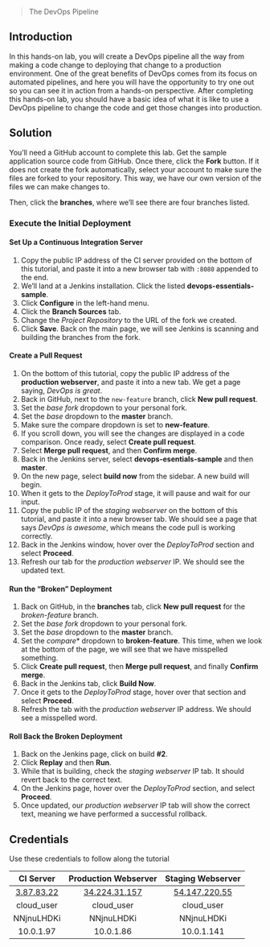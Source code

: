 > The DevOps Pipeline

## Introduction

In this hands-on lab, you will create a DevOps pipeline all the way from making a code change to deploying that change to a production environment. One of the great benefits of DevOps comes from its focus on automated pipelines, and here you will have the opportunity to try one out so you can see it in action from a hands-on perspective. After completing this hands-on lab, you should have a basic idea of what it is like to use a DevOps pipeline to change the code and get those changes into production.

## Solution

You’ll need a GitHub account to complete this lab. Get the sample application source code from GitHub. Once there, click the **Fork** button. If it does not create the fork automatically, select your account to make sure the files are forked to your repository. This way, we have our own version of the files we can make changes to.

Then, click the **branches**, where we’ll see there are four branches listed.

### Execute the Initial Deployment

#### Set Up a Continuous Integration Server

  1.  Copy the public IP address of the CI server provided on the bottom of this tutorial, and paste it into a new browser tab with `:8080` appended to the end.
  2.  We’ll land at a Jenkins installation. Click the listed **devops-essentials-sample**.
  3.  Click **Configure** in the left-hand menu.
  4.  Click the **Branch Sources** tab.
  5.  Change the *Project Repository* to the URL of the fork we created.
  6.  Click **Save**. Back on the main page, we will see Jenkins is scanning and building the branches from the fork.

#### Create a Pull Request

  1.  On the bottom of this tutorial, copy the public IP address of the **production webserver**, and paste it into a new tab. We get a page saying, *DevOps is great*.
  2.  Back in GitHub, next to the `new-feature` branch, click **New pull request**.
  3.  Set the *base fork* dropdown to your personal fork.
  4.  Set the *base* dropdown to the **master** branch.
  5.  Make sure the compare dropdown is set to **new-feature**.
  6.  If you scroll down, you will see the changes are displayed in a code comparison. Once ready, select **Create pull request**.
  7.  Select **Merge pull request**, and then **Confirm merge**.
  8.  Back in the Jenkins server, select **devops-esentials-sample** and then **master**.
  9.  On the new page, select **build now** from the sidebar. A new build will begin.
  10.  When it gets to the *DeployToProd* stage, it will pause and wait for our input.
  11.  Copy the public IP of the *staging webserver* on the bottom of this tutorial, and paste it into a new browser tab. We should see a page that says *DevOps is awesome*, which means the code pull is working correctly.
  12.  Back in the Jenkins window, hover over the *DeployToProd* section and select **Proceed**.
  13.  Refresh our tab for the *production webserver* IP. We should see the updated text.

#### Run the “Broken” Deployment

  1.  Back on GitHub, in the **branches** tab, click **New pull request** for the *broken-feature* branch.
  2.  Set the *base fork* dropdown to your personal fork.
  3.  Set the *base* dropdown to the **master** branch.
  4.  Set the *compare** dropdown to **broken-feature**. This time, when we look at the bottom of the page, we will see that we have misspelled something.
  5.  Click **Create pull request**, then **Merge pull request**, and finally **Confirm merge**.
  6.  Back in the Jenkins tab, click **Build Now**.
  7.  Once it gets to the *DeployToProd* stage, hover over that section and select **Proceed**.
  8.  Refresh the tab with the *production webserver* IP address. We should see a misspelled word.

#### Roll Back the Broken Deployment

  1.  Back on the Jenkins page, click on build **#2**.
  2.  Click **Replay** and then **Run**.
  3.  While that is building, check the *staging webserver* IP tab. It should revert back to the correct text.
  4.  On the Jenkins page, hover over the *DeployToProd* section, and select **Proceed**.
  5.  Once updated, our *production webserver* IP tab will show the correct text, meaning we have performed a successful rollback.

  ## Credentials

Use these credentials to follow along the tutorial

  | CI Server | Production Webserver | Staging Webserver |
  | :---: | :---: | :---: |
  | [3.87.83.22](3.87.83.22) | [34.224.31.157](34.224.31.157) | [54.147.220.55](54.147.220.55) |
  | cloud_user | cloud_user | cloud_user |
  | NNjnuLHDKi | NNjnuLHDKi | NNjnuLHDKi |
  | 10.0.1.97 | 10.0.1.86 | 10.0.1.141 |